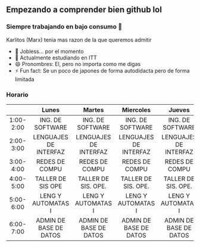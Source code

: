 ## Empezando a comprender bien github lol
### Siempre trabajando en bajo consumo 🔋
Karlitos (Marx) tenia mas razon de la que queremos admitir

- 🔭 Jobless... por el momento
- 🌱 Actualmente estudiando en ITT
- 😄 Pronombres: El, pero no importa como me digas
- ⚡ Fun fact: Se un poco de japones de forma autodidacta pero de forma limitada

### Horario
|           |          Lunes         |         Martes         |        Miercoles       |         Jueves         |         Viernes        |
|:---------:|:----------------------:|:----------------------:|:----------------------:|:----------------------:|:----------------------:|
| 1:00-2:00 |    ING. DE SOFTWARE    |    ING. DE SOFTWARE    |    ING. DE SOFTWARE    |    ING. DE SOFTWARE    |    ING. DE SOFTWARE    |
| 2:00-3:00 |  LENGUAJES DE INTERFAZ |  LENGUAJES DE INTERFAZ |  LENGUAJES DE INTERFAZ |  LENGUAJES DE INTERFAZ |                        |
| 3:00-4:00 |     REDES DE COMPU     |     REDES DE COMPU     |     REDES DE COMPU     |     REDES DE COMPU     |     REDES DE COMPU     |
| 4:00-5:00 |    TALLER DE SIS OPE   |   TALLER DE SIS. OPE.  |   TALLER DE SIS. OPE.  |   TALLER DE SIS. OPE.  |                        |
| 5:00-6:00 |   LENG Y AUTOMATAS I   |   LENG Y AUTOMATAS I   |   LENG Y AUTOMATAS I   |   LENG Y AUTOMATAS I   |   LENG Y AUTOMATAS I   |
| 6:00-7:00 | ADMIN DE BASE DE DATOS | ADMIN DE BASE DE DATOS | ADMIN DE BASE DE DATOS | ADMIN DE BASE DE DATOS | ADMIN DE BASE DE DATOS |

<!--
**DanielGarciaITT/DanielGarciaITT** is a ✨ _special_ ✨ repository because its `README.md` (this file) appears on your GitHub profile.

Here are some ideas to get you started:

- 🔭 I’m currently working on ...
- 🌱 I’m currently learning ...
- 👯 I’m looking to collaborate on ...
- 🤔 I’m looking for help with ...
- 💬 Ask me about ...
- 📫 How to reach me: ...
- 😄 Pronouns: ...
- ⚡ Fun fact: ...
-->
